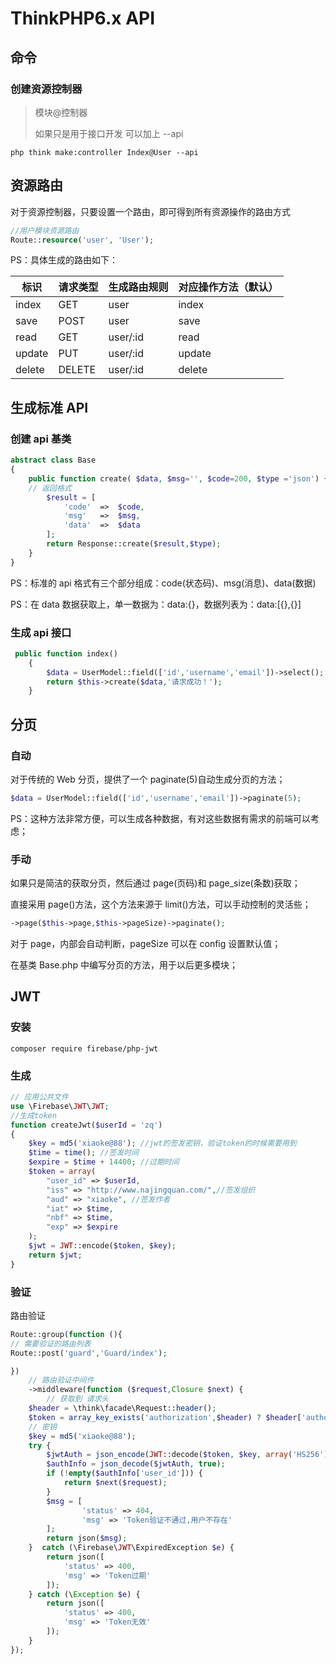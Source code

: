 # ThinkPHP6.x API

## 命令

### 创建资源控制器

> 模块@控制器
>
> 如果只是用于接口开发 可以加上 --api

```
php think make:controller Index@User --api
```

## 资源路由

对于资源控制器，只要设置一个路由，即可得到所有资源操作的路由方式

```php
//用户模块资源路由 
Route::resource('user', 'User');
```

PS：具体生成的路由如下：

| 标识   | 请求类型 | 生成路由规则 | 对应操作方法（默认） |
| ------ | -------- | ------------ | -------------------- |
| index  | GET      | user         | index                |
| save   | POST     | user         | save                 |
| read   | GET      | user/:id     | read                 |
| update | PUT      | user/:id     | update               |
| delete | DELETE   | user/:id     | delete               |

## 生成标准 API

### 创建 api 基类 

```php
abstract class Base
{
    public function create( $data, $msg='', $code=200, $type ='json') {
    // 返回格式
        $result = [
            'code'  =>  $code,
            'msg'   =>  $msg,
            'data'  =>  $data
        ];
        return Response::create($result,$type);
    }
}
```

PS：标准的 api 格式有三个部分组成：code(状态码)、msg(消息)、data(数据)

PS：在 data 数据获取上，单一数据为：data:{}，数据列表为：data:[{},{}]

### 生成 api 接口 

```php
 public function index()
    {
        $data = UserModel::field(['id','username','email'])->select();
        return $this->create($data,'请求成功！');
    }
```

## 分页

### 自动

 对于传统的 Web 分页，提供了一个 paginate(5)自动生成分页的方法； 

```php
$data = UserModel::field(['id','username','email'])->paginate(5);
```

PS：这种方法非常方便，可以生成各种数据，有对这些数据有需求的前端可以考虑；

### 手动

 如果只是简洁的获取分页，然后通过 page(页码)和 page_size(条数)获取； 

直接采用 page()方法，这个方法来源于 limit()方法，可以手动控制的灵活些；

```php
->page($this->page,$this->pageSize)->paginate();
```

对于 page，内部会自动判断，pageSize 可以在 config 设置默认值； 

在基类 Base.php 中编写分页的方法，用于以后更多模块； 

## JWT 

### 安装

```
composer require firebase/php-jwt
```

### 生成

```php
// 应用公共文件
use \Firebase\JWT\JWT;
//生成token
function createJwt($userId = 'zq')
{
    $key = md5('xiaoke@88'); //jwt的签发密钥，验证token的时候需要用到
    $time = time(); //签发时间
    $expire = $time + 14400; //过期时间
    $token = array(
        "user_id" => $userId,
        "iss" => "http://www.najingquan.com/",//签发组织
        "aud" => "xiaoke", //签发作者
        "iat" => $time,
        "nbf" => $time,
        "exp" => $expire
    );
    $jwt = JWT::encode($token, $key);
    return $jwt;
}
```

### 验证

路由验证

```php
Route::group(function (){
// 需要验证的路由列表
Route::post('guard','Guard/index');

})
    // 路由验证中间件
    ->middleware(function ($request,Closure $next) {
        // 获取到 请求头
    $header = \think\facade\Request::header();
    $token = array_key_exists('authorization',$header) ? $header['authorization'] : '';
    // 密钥
    $key = md5('xiaoke@88');
    try {
        $jwtAuth = json_encode(JWT::decode($token, $key, array('HS256')));
        $authInfo = json_decode($jwtAuth, true);
        if (!empty($authInfo['user_id'])) {
            return $next($request);
        }
        $msg = [
                'status' => 404,
                'msg' => 'Token验证不通过,用户不存在'
        ];
        return json($msg);
    }  catch (\Firebase\JWT\ExpiredException $e) {
        return json([
            'status' => 400,
            'msg' => 'Token过期'
        ]);
    } catch (\Exception $e) {
        return json([
            'status' => 400,
            'msg' => 'Token无效'
        ]);
    }
});
```

